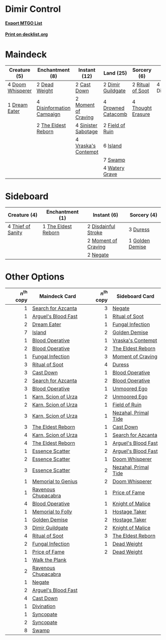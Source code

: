 # Dimir Control

#### [Export MTGO List](../collection/Dimir%20Control/Dimir%20Control.txt)
#### [Print on decklist.org](http://decklist.org/?deckmain=2%09Cast%20Down%0A2%09Dead%20Weight%0A2%09Dimir%20Guildgate%0A4%09Discovery/Dispersal%0A4%09Disinformation%20Campaign%0A4%09Doom%20Whisperer%0A1%09Dream%20Eater%0A4%09Drowned%20Catacomb%0A2%09Field%20of%20Ruin%0A6%09Island%0A2%09Moment%20of%20Craving%0A2%09Ritual%20of%20Soot%0A4%09Sinister%20Sabotage%0A7%09Swamp%0A2%09The%20Eldest%20Reborn%0A4%09Thought%20Erasure%0A4%09Vraska's%20Contempt%0A4%09Watery%20Grave&deckside=2%09Disdainful%20Stroke%0A3%09Duress%0A1%09Golden%20Demise%0A2%09Moment%20of%20Craving%0A2%09Negate%0A1%09The%20Eldest%20Reborn%0A4%09Thief%20of%20Sanity)
# Maindeck

|                                       Creature (5)                                        |                                          Enchantment (8)                                           |                                         Instant (12)                                         |                                          Land (25)                                          |                                        Sorcery (6)                                         |     Unknown (4)     |
|-------------------------------------------------------------------------------------------|----------------------------------------------------------------------------------------------------|----------------------------------------------------------------------------------------------|---------------------------------------------------------------------------------------------|--------------------------------------------------------------------------------------------|---------------------|
|4 [Doom Whisperer](http://gatherer.wizards.com/Pages/Card/Details.aspx?multiverseid=452819)|2 [Dead Weight](http://gatherer.wizards.com/Pages/Card/Details.aspx?multiverseid=409853)            |2 [Cast Down](http://gatherer.wizards.com/Pages/Card/Details.aspx?multiverseid=442969)        |2 [Dimir Guildgate](http://gatherer.wizards.com/Pages/Card/Details.aspx?multiverseid=426059) |2 [Ritual of Soot](http://gatherer.wizards.com/Pages/Card/Details.aspx?multiverseid=452834) |4 Discovery/Dispersal|
|1 [Dream Eater](http://gatherer.wizards.com/Pages/Card/Details.aspx?multiverseid=452788)   |4 [Disinformation Campaign](http://gatherer.wizards.com/Pages/Card/Details.aspx?multiverseid=452917)|2 [Moment of Craving](http://gatherer.wizards.com/Pages/Card/Details.aspx?multiverseid=439736)|4 [Drowned Catacomb](http://gatherer.wizards.com/Pages/Card/Details.aspx?multiverseid=430633)|4 [Thought Erasure](http://gatherer.wizards.com/Pages/Card/Details.aspx?multiverseid=452956)|                     |
|                                                                                           |2 [The Eldest Reborn](http://gatherer.wizards.com/Pages/Card/Details.aspx?multiverseid=442978)      |4 [Sinister Sabotage](http://gatherer.wizards.com/Pages/Card/Details.aspx?multiverseid=452804)|2 [Field of Ruin](http://gatherer.wizards.com/Pages/Card/Details.aspx?multiverseid=435415)   |                                                                                            |                     |
|                                                                                           |                                                                                                    |4 [Vraska's Contempt](http://gatherer.wizards.com/Pages/Card/Details.aspx?multiverseid=435283)|6 [Island](http://gatherer.wizards.com/Pages/Card/Details.aspx?multiverseid=439602)          |                                                                                            |                     |
|                                                                                           |                                                                                                    |                                                                                              |7 [Swamp](http://gatherer.wizards.com/Pages/Card/Details.aspx?multiverseid=439603)           |                                                                                            |                     |
|                                                                                           |                                                                                                    |                                                                                              |4 [Watery Grave](http://gatherer.wizards.com/Pages/Card/Details.aspx?multiverseid=405114)    |                                                                                            |                     |


# Sideboard

|                                        Creature (4)                                        |                                       Enchantment (1)                                        |                                         Instant (6)                                          |                                       Sorcery (4)                                        |
|--------------------------------------------------------------------------------------------|----------------------------------------------------------------------------------------------|----------------------------------------------------------------------------------------------|------------------------------------------------------------------------------------------|
|4 [Thief of Sanity](http://gatherer.wizards.com/Pages/Card/Details.aspx?multiverseid=452955)|1 [The Eldest Reborn](http://gatherer.wizards.com/Pages/Card/Details.aspx?multiverseid=442978)|2 [Disdainful Stroke](http://gatherer.wizards.com/Pages/Card/Details.aspx?multiverseid=446776)|3 [Duress](http://gatherer.wizards.com/Pages/Card/Details.aspx?multiverseid=270465)       |
|                                                                                            |                                                                                              |2 [Moment of Craving](http://gatherer.wizards.com/Pages/Card/Details.aspx?multiverseid=439736)|1 [Golden Demise](http://gatherer.wizards.com/Pages/Card/Details.aspx?multiverseid=439730)|
|                                                                                            |                                                                                              |2 [Negate](http://gatherer.wizards.com/Pages/Card/Details.aspx?multiverseid=447135)           |                                                                                          |


# Other Options

|*n*<sup>th</sup> copy|                                        Maindeck Card                                         |*n*<sup>th</sup> copy|                                        Sideboard Card                                         |
|--------------------:|----------------------------------------------------------------------------------------------|--------------------:|-----------------------------------------------------------------------------------------------|
|                    1|[Search for Azcanta](http://gatherer.wizards.com/Pages/Card/Details.aspx?multiverseid=435226) |                    3|[Negate](http://gatherer.wizards.com/Pages/Card/Details.aspx?multiverseid=447135)              |
|                    1|[Arguel's Blood Fast](http://gatherer.wizards.com/Pages/Card/Details.aspx?multiverseid=439316)|                    1|[Ritual of Soot](http://gatherer.wizards.com/Pages/Card/Details.aspx?multiverseid=452834)      |
|                    2|[Dream Eater](http://gatherer.wizards.com/Pages/Card/Details.aspx?multiverseid=452788)        |                    1|[Fungal Infection](http://gatherer.wizards.com/Pages/Card/Details.aspx?multiverseid=442982)    |
|                    7|[Island](http://gatherer.wizards.com/Pages/Card/Details.aspx?multiverseid=439602)             |                    2|[Golden Demise](http://gatherer.wizards.com/Pages/Card/Details.aspx?multiverseid=439730)       |
|                    1|[Blood Operative](http://gatherer.wizards.com/Pages/Card/Details.aspx?multiverseid=452813)    |                    1|[Vraska's Contempt](http://gatherer.wizards.com/Pages/Card/Details.aspx?multiverseid=435283)   |
|                    2|[Blood Operative](http://gatherer.wizards.com/Pages/Card/Details.aspx?multiverseid=452813)    |                    2|[The Eldest Reborn](http://gatherer.wizards.com/Pages/Card/Details.aspx?multiverseid=442978)   |
|                    1|[Fungal Infection](http://gatherer.wizards.com/Pages/Card/Details.aspx?multiverseid=442982)   |                    3|[Moment of Craving](http://gatherer.wizards.com/Pages/Card/Details.aspx?multiverseid=439736)   |
|                    3|[Ritual of Soot](http://gatherer.wizards.com/Pages/Card/Details.aspx?multiverseid=452834)     |                    4|[Duress](http://gatherer.wizards.com/Pages/Card/Details.aspx?multiverseid=270465)              |
|                    3|[Cast Down](http://gatherer.wizards.com/Pages/Card/Details.aspx?multiverseid=442969)          |                    1|[Blood Operative](http://gatherer.wizards.com/Pages/Card/Details.aspx?multiverseid=452813)     |
|                    2|[Search for Azcanta](http://gatherer.wizards.com/Pages/Card/Details.aspx?multiverseid=435226) |                    2|[Blood Operative](http://gatherer.wizards.com/Pages/Card/Details.aspx?multiverseid=452813)     |
|                    3|[Blood Operative](http://gatherer.wizards.com/Pages/Card/Details.aspx?multiverseid=452813)    |                    1|[Unmoored Ego](http://gatherer.wizards.com/Pages/Card/Details.aspx?multiverseid=452962)        |
|                    1|[Karn, Scion of Urza](http://gatherer.wizards.com/Pages/Card/Details.aspx?multiverseid=442889)|                    2|[Unmoored Ego](http://gatherer.wizards.com/Pages/Card/Details.aspx?multiverseid=452962)        |
|                    2|[Karn, Scion of Urza](http://gatherer.wizards.com/Pages/Card/Details.aspx?multiverseid=442889)|                    1|[Field of Ruin](http://gatherer.wizards.com/Pages/Card/Details.aspx?multiverseid=435415)       |
|                    3|[Karn, Scion of Urza](http://gatherer.wizards.com/Pages/Card/Details.aspx?multiverseid=442889)|                    1|[Nezahal, Primal Tide](http://gatherer.wizards.com/Pages/Card/Details.aspx?multiverseid=439702)|
|                    3|[The Eldest Reborn](http://gatherer.wizards.com/Pages/Card/Details.aspx?multiverseid=442978)  |                    1|[Cast Down](http://gatherer.wizards.com/Pages/Card/Details.aspx?multiverseid=442969)           |
|                    4|[Karn, Scion of Urza](http://gatherer.wizards.com/Pages/Card/Details.aspx?multiverseid=442889)|                    1|[Search for Azcanta](http://gatherer.wizards.com/Pages/Card/Details.aspx?multiverseid=435226)  |
|                    4|[The Eldest Reborn](http://gatherer.wizards.com/Pages/Card/Details.aspx?multiverseid=442978)  |                    1|[Arguel's Blood Fast](http://gatherer.wizards.com/Pages/Card/Details.aspx?multiverseid=439316) |
|                    1|[Essence Scatter](http://gatherer.wizards.com/Pages/Card/Details.aspx?multiverseid=438446)    |                    2|[Arguel's Blood Fast](http://gatherer.wizards.com/Pages/Card/Details.aspx?multiverseid=439316) |
|                    2|[Essence Scatter](http://gatherer.wizards.com/Pages/Card/Details.aspx?multiverseid=438446)    |                    1|[Doom Whisperer](http://gatherer.wizards.com/Pages/Card/Details.aspx?multiverseid=452819)      |
|                    3|[Essence Scatter](http://gatherer.wizards.com/Pages/Card/Details.aspx?multiverseid=438446)    |                    2|[Nezahal, Primal Tide](http://gatherer.wizards.com/Pages/Card/Details.aspx?multiverseid=439702)|
|                    1|[Memorial to Genius](http://gatherer.wizards.com/Pages/Card/Details.aspx?multiverseid=443131) |                    2|[Doom Whisperer](http://gatherer.wizards.com/Pages/Card/Details.aspx?multiverseid=452819)      |
|                    1|[Ravenous Chupacabra](http://gatherer.wizards.com/Pages/Card/Details.aspx?multiverseid=442093)|                    1|[Price of Fame](http://gatherer.wizards.com/Pages/Card/Details.aspx?multiverseid=452833)       |
|                    4|[Blood Operative](http://gatherer.wizards.com/Pages/Card/Details.aspx?multiverseid=452813)    |                    1|[Knight of Malice](http://gatherer.wizards.com/Pages/Card/Details.aspx?multiverseid=442985)    |
|                    1|[Memorial to Folly](http://gatherer.wizards.com/Pages/Card/Details.aspx?multiverseid=443130)  |                    1|[Hostage Taker](http://gatherer.wizards.com/Pages/Card/Details.aspx?multiverseid=435379)       |
|                    1|[Golden Demise](http://gatherer.wizards.com/Pages/Card/Details.aspx?multiverseid=439730)      |                    2|[Hostage Taker](http://gatherer.wizards.com/Pages/Card/Details.aspx?multiverseid=435379)       |
|                    3|[Dimir Guildgate](http://gatherer.wizards.com/Pages/Card/Details.aspx?multiverseid=426059)    |                    2|[Knight of Malice](http://gatherer.wizards.com/Pages/Card/Details.aspx?multiverseid=442985)    |
|                    4|[Ritual of Soot](http://gatherer.wizards.com/Pages/Card/Details.aspx?multiverseid=452834)     |                    3|[The Eldest Reborn](http://gatherer.wizards.com/Pages/Card/Details.aspx?multiverseid=442978)   |
|                    2|[Fungal Infection](http://gatherer.wizards.com/Pages/Card/Details.aspx?multiverseid=442982)   |                    1|[Dead Weight](http://gatherer.wizards.com/Pages/Card/Details.aspx?multiverseid=409853)         |
|                    1|[Price of Fame](http://gatherer.wizards.com/Pages/Card/Details.aspx?multiverseid=452833)      |                    2|[Dead Weight](http://gatherer.wizards.com/Pages/Card/Details.aspx?multiverseid=409853)         |
|                    1|[Walk the Plank](http://gatherer.wizards.com/Pages/Card/Details.aspx?multiverseid=435284)     |                     |                                                                                               |
|                    2|[Ravenous Chupacabra](http://gatherer.wizards.com/Pages/Card/Details.aspx?multiverseid=442093)|                     |                                                                                               |
|                    1|[Negate](http://gatherer.wizards.com/Pages/Card/Details.aspx?multiverseid=447135)             |                     |                                                                                               |
|                    2|[Arguel's Blood Fast](http://gatherer.wizards.com/Pages/Card/Details.aspx?multiverseid=439316)|                     |                                                                                               |
|                    4|[Cast Down](http://gatherer.wizards.com/Pages/Card/Details.aspx?multiverseid=442969)          |                     |                                                                                               |
|                    1|[Divination](http://gatherer.wizards.com/Pages/Card/Details.aspx?multiverseid=416866)         |                     |                                                                                               |
|                    1|[Syncopate](http://gatherer.wizards.com/Pages/Card/Details.aspx?multiverseid=270369)          |                     |                                                                                               |
|                    2|[Syncopate](http://gatherer.wizards.com/Pages/Card/Details.aspx?multiverseid=270369)          |                     |                                                                                               |
|                    8|[Swamp](http://gatherer.wizards.com/Pages/Card/Details.aspx?multiverseid=439603)              |                     |                                                                                               |

